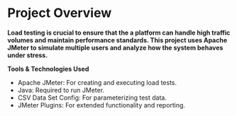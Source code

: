 # Project Overview
**Load testing is crucial to ensure that the a platform can handle high traffic volumes and maintain performance standards. This project uses Apache JMeter to simulate multiple users and analyze how the system behaves under stress.**

**Tools & Technologies Used** <br>
* Apache JMeter: For creating and executing load tests. <br>
* Java: Required to run JMeter. <br>
* CSV Data Set Config: For parameterizing test data. <br>
* JMeter Plugins: For extended functionality and reporting. <br>
